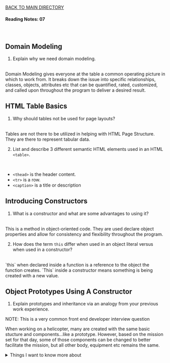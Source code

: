 [BACK TO MAIN DIRECTORY](../README.md)

#### Reading Notes: 07
<br>

## Domain Modeling

1. Explain why we need domain modeling.
<br>
Domain Modeling gives everyone at the table a common operating picture in which to work from. It breaks down the issue into specific relationships, classes, objects, attributes etc that can be quantified, rated, customized, and called upon throughout the program to deliver a desired result.

## HTML Table Basics

1. Why should tables not be used for page layouts?
<br>
Tables are not there to be utilized in helping with HTML Page Structure. They are there to represent tabular data.

2. List and describe 3 different semantic HTML elements used in an HTML `<table>`.
<br>

- `<thead>` is the header content.
- `<tr>` is a row.
- `<caption>` is a title or description


## Introducing Constructors

1. What is a constructor and what are some advantages to using it?
<br>
This is a method in object-oriented code. They are used declare object properties and allow for consistency and flexibility throughout the program.

2. How does the term `this` differ when used in an object literal versus when used in a constructor?
<br>
`this` when declared inside a function is a reference to the object the function creates. `This` inside a constructor means something is being created with a new value.

## Object Prototypes Using A Constructor


1. Explain prototypes and inheritance via an analogy from your previous work experience. 

NOTE: This is a very common front end developer interview question
<br>

When working on a helicopter, many are created with the same basic stucture and components...like a prototype. However, based on the mission set for that day, some of those components can be changed to better facilitate the mission, but all other body, equipment etc remains the same.




<details>
<summary>Things I want to know more about</summary>

 ### Steps for creating a Table:



  
</details>